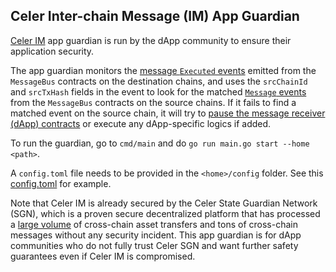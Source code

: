 ## Celer Inter-chain Message (IM) App Guardian

[Celer IM](https://im-docs.celer.network/) app guardian is run by the dApp community to ensure their application security.

The app guardian monitors the [message `Executed` events](https://github.com/celer-network/sgn-v2-contracts/blob/main/contracts/message/messagebus/MessageBusReceiver.sol#L27-L34) emitted from the `MessageBus` contracts on the destination chains, and uses the `srcChainId` and `srcTxHash` fields in the event to look for the matched [`Message` events](https://github.com/celer-network/sgn-v2-contracts/blob/main/contracts/message/messagebus/MessageBusSender.sol#L15) from the `MessageBus` contracts on the source chains. If it fails to find a matched event on the source chain, it will try to [pause the message receiver (dApp) contracts](https://github.com/celer-network/im-guardian/blob/main/guardian/message.go#L35-L39) or execute any dApp-specific logics if added.

To run the guardian, go to `cmd/main` and do `go run main.go start --home <path>`. 

A `config.toml` file needs to be provided in the `<home>/config` folder. See this [config.toml](https://github.com/celer-network/im-guardian/blob/main/test/config/config.toml) for example.

Note that Celer IM is already secured by the Celer State Guardian Network (SGN), which is a proven secure decentralized platform that has processed a [large volume](https://cbridge-analytics.celer.network/) of cross-chain asset transfers and tons of cross-chain messages without any security incident. This app guardian is for dApp communities who do not fully trust Celer SGN and want further safety guarantees even if Celer IM is compromised.